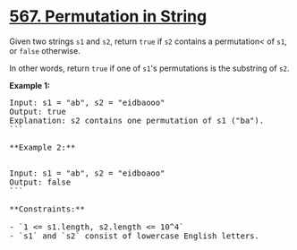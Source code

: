 # [567. Permutation in String](https://leetcode.com/problems/permutation-in-string/description/)

Given two strings `s1` and `s2`, return `true` if `s2` contains a permutation< of `s1`, or `false` otherwise.

In other words, return `true` if one of `s1`'s permutations is the substring of `s2`.

**Example 1:**

<pre style="display: block;">Input: s1 = "ab", s2 = "eidbaooo"
Output: true
Explanation: s2 contains one permutation of s1 ("ba").
```

**Example 2:** 

<pre style="display: block;">Input: s1 = "ab", s2 = "eidboaoo"
Output: false
```

**Constraints:** 

- `1 <= s1.length, s2.length <= 10^4`
- `s1` and `s2` consist of lowercase English letters.
